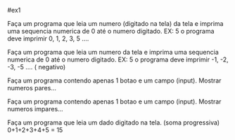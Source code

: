 #ex1

Faça um programa que leia um numero (digitado na tela) da tela e imprima uma sequencia numerica de 0 até o numero digitado. EX: 5 o programa deve imprimir 0, 1, 2, 3, 5 ....

Faça um programa que leia um numero da tela e imprima uma sequencia numerica de 0 até o numero digitado. EX: 5 o programa deve imprimir -1, -2, -3, -5 .... ( negativo)

Faça um programa contendo apenas 1 botao e um campo (input). Mostrar numeros pares...

Faça um programa contendo apenas 1 botao e um campo (input). Mostrar numeros impares...

Faça um programa que leia um dado digitado na tela. (soma progressiva) 0+1+2+3+4+5 = 15
